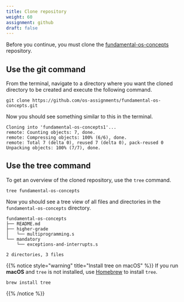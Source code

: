 ```yaml
---
title: Clone repository
weight: 60
assignment: github
draft: false
---
```


Before you continue, you must clone the [fundamental-os-concepts][repo] repository.

[repo]: https://github.com/os-assignments/fundamental-os-concepts.git


## Use the git command

From the terminal, navigate to a directory where you want the cloned directory
to be created and execute the following command.

``` text
git clone https://github.com/os-assignments/fundamental-os-concepts.git
```

Now you should see something similar to this in the terminal.

``` text
Cloning into 'fundamental-os-concepts1'...
remote: Counting objects: 7, done.
remote: Compressing objects: 100% (6/6), done.
remote: Total 7 (delta 0), reused 7 (delta 0), pack-reused 0
Unpacking objects: 100% (7/7), done.
```

## Use the tree command

To get an overview of the cloned repository, use the `tree` command.

``` text
tree fundamental-os-concepts
```

Now you should see a tree view of all files and directories in the
`fundamental-os-concepts` directory.

``` text
fundamental-os-concepts
├── README.md
├── higher-grade
│   └── multiprogramming.s
└── mandatory
    └── exceptions-and-interrupts.s

2 directories, 3 files
```

{{% notice style="warning" title="Install tree on macOS" %}}
If you run **macOS** and `tree` is not installed, use [Homebrew](https://brew.sh/) to install `tree`.

``` text
brew install tree
```
{{% /notice %}}